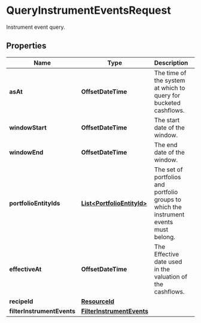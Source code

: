 

# QueryInstrumentEventsRequest

Instrument event query.

## Properties

Name | Type | Description | Notes
------------ | ------------- | ------------- | -------------
**asAt** | **OffsetDateTime** | The time of the system at which to query for bucketed cashflows. | 
**windowStart** | **OffsetDateTime** | The start date of the window. | 
**windowEnd** | **OffsetDateTime** | The end date of the window. | 
**portfolioEntityIds** | [**List&lt;PortfolioEntityId&gt;**](PortfolioEntityId.md) | The set of portfolios and portfolio groups to which the instrument events must belong. | 
**effectiveAt** | **OffsetDateTime** | The Effective date used in the valuation of the cashflows. | 
**recipeId** | [**ResourceId**](ResourceId.md) |  | 
**filterInstrumentEvents** | [**FilterInstrumentEvents**](FilterInstrumentEvents.md) |  |  [optional]



